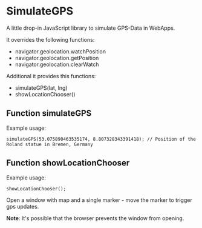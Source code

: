 # SimulateGPS

A little drop-in JavaScript library to simulate GPS-Data in WebApps.

It overrides the following functions:

- navigator.geolocation.watchPosition
- navigator.geolocation.getPosition
- navigator.geolocation.clearWatch

Additional it provides this functions:

- simulateGPS(lat, lng)
- showLocationChooser()

## Function simulateGPS

Example usage:

```
simulateGPS(53.075890463535174, 8.807328343391418); // Position of the Roland statue in Bremen, Germany
```

## Function showLocationChooser

Example usage:

```
showLocationChooser();
```

Open a window with map and a single marker - move the marker to trigger gps updates.

**Note**: It's possible that the browser prevents the window from opening.
